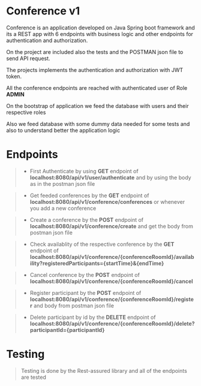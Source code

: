# Conference v1

Conference is an application developed on Java Spring boot framework and its a REST app with 6 endpoints with business logic and other endpoints for authentication
and authorization.

On the project are included also the tests and the POSTMAN json file to send API request.

The projects implements the authentication and authorization with JWT token.

All the conference endpoints are reached with authenticated user of Role <strong>ADMIN</strong>

On the bootstrap of application we feed the database with users and their respective roles

Also we feed database with some dummy data needed for some tests and also to understand better the application logic

# Endpoints

>- First Authenticate by using <strong>GET</strong> endpoint of <strong>localhost:8080/api/v1/user/authenticate</strong> and by using the body as in the postman json file

>- Get feeded conferences by the <strong>GET</strong> endpoint of <strong>localhost:8080/api/v1/conference/conferences</strong> or whenever you add a new conference

>- Create a conference by the <strong>POST</strong> endpoint of <strong>localhost:8080/api/v1/conference/create</strong> and get the body from postman json file

>- Check availablity of the respective conference by the <strong>GET</strong> endpoint of <strong>localhost:8080/api/v1/conference/{conferenceRoomId}/availability?registeredParticipants={startTime}&{endTime}</strong>

>- Cancel conference by the <strong>POST</strong> endpoint of <strong>localhost:8080/api/v1/conference/{conferenceRoomId}/cancel</strong>

>- Register participant by the <strong>POST</strong> endpoint of <strong>localhost:8080/api/v1/conference/{conferenceRoomId}/register</strong> and body from postman json file

>- Delete participant by id by the <strong>DELETE</strong> endpoint of <strong>localhost:8080/api/v1/conference/{conferenceRoomId}/delete?participantId={participantId}</strong>

# Testing 
> Testing is done by the Rest-assured library and all of the endpoints are tested
